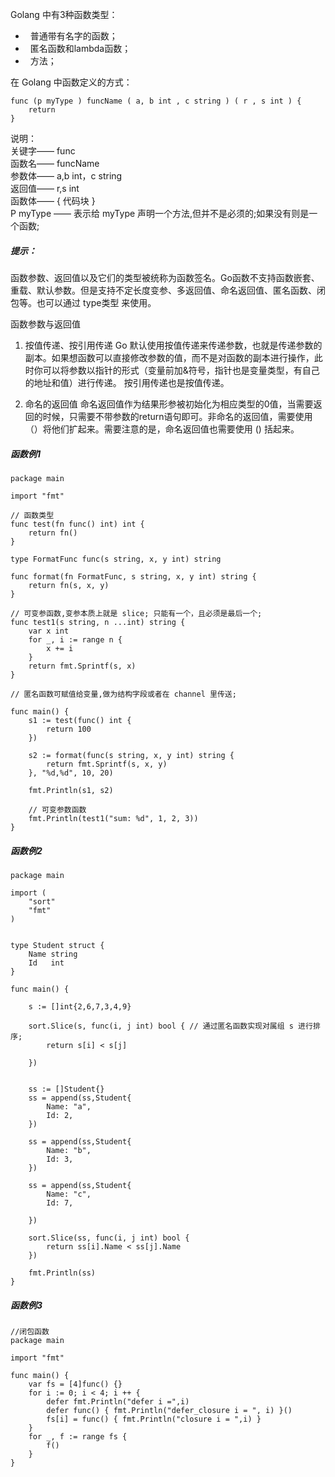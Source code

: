 Golang 中有3种函数类型：
*   普通带有名字的函数；
*   匿名函数和lambda函数；
*   方法；<br>

在 Golang 中函数定义的方式：
```
func (p myType ) funcName ( a, b int , c string ) ( r , s int ) {
    return
}
```
说明：<br>
关键字—— func <br>
函数名—— funcName <br>
参数体—— a,b int，c string <br>
返回值—— r,s int <br>
函数体—— { 代码块 } <br>
P myType —— 表示给 myType 声明一个方法,但并不是必须的;如果没有则是一个函数; <br>
##### 提示：
函数参数、返回值以及它们的类型被统称为函数签名。Go函数不支持函数嵌套、重载、默认参数。但是支持不定长度变参、多返回值、命名返回值、匿名函数、闭包等。也可以通过 type类型 来使用。

函数参数与返回值

1. 按值传递、按引用传递
Go 默认使用按值传递来传递参数，也就是传递参数的副本。如果想函数可以直接修改参数的值，而不是对函数的副本进行操作，此时你可以将参数以指针的形式（变量前加&符号，指针也是变量类型，有自己的地址和值）进行传递。
按引用传递也是按值传递。

2. 命名的返回值
命名返回值作为结果形参被初始化为相应类型的0值，当需要返回的时候，只需要不带参数的return语句即可。非命名的返回值，需要使用（）将他们扩起来。需要注意的是，命名返回值也需要使用 () 括起来。
##### 函数例1
```
package main

import "fmt"

// 函数类型
func test(fn func() int) int {
	return fn()
}

type FormatFunc func(s string, x, y int) string

func format(fn FormatFunc, s string, x, y int) string {
	return fn(s, x, y)
}

// 可变参函数,变参本质上就是 slice; 只能有⼀个，且必须是最后⼀个;
func test1(s string, n ...int) string {
	var x int
	for _, i := range n {
		x += i
	}
	return fmt.Sprintf(s, x)
}

// 匿名函数可赋值给变量,做为结构字段或者在 channel ⾥传送;

func main() {
	s1 := test(func() int {
		return 100
	})

	s2 := format(func(s string, x, y int) string {
		return fmt.Sprintf(s, x, y)
	}, "%d,%d", 10, 20)

	fmt.Println(s1, s2)

	// 可变参数函数
	fmt.Println(test1("sum: %d", 1, 2, 3))
}
```

##### 函数例2
```
package main

import (
	"sort"
	"fmt"
)


type Student struct {
	Name string
	Id   int
}

func main() {

	s := []int{2,6,7,3,4,9}

	sort.Slice(s, func(i, j int) bool { // 通过匿名函数实现对属组 s 进行排序;
		return s[i] < s[j]

	})


	ss := []Student{}
	ss = append(ss,Student{
		Name: "a",
		Id: 2,
	})

	ss = append(ss,Student{
		Name: "b",
		Id: 3,
	})

	ss = append(ss,Student{
		Name: "c",
		Id: 7,

	})

	sort.Slice(ss, func(i, j int) bool {
		return ss[i].Name < ss[j].Name
	})

	fmt.Println(ss)
}
```
##### 函数例3
```
//闭包函数
package main

import "fmt"

func main() {
	var fs = [4]func() {}
	for i := 0; i < 4; i ++ {
		defer fmt.Println("defer i =",i)
		defer func() { fmt.Println("defer_closure i = ", i) }()
		fs[i] = func() { fmt.Println("closure i = ",i) } 
	}
	for _, f := range fs {
		f()
	}
}

